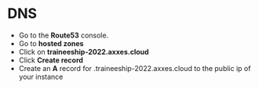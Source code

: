 # DNS

- Go to the **Route53** console.
- Go to **hosted zones**
- Click on **traineeship-2022.axxes.cloud**
- Click **Create record**
- Create an **A** record for <your-name>.traineeship-2022.axxes.cloud to the public ip of your instance


